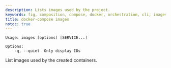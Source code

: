```yaml
---
description: Lists images used by the project.
keywords: fig, composition, compose, docker, orchestration, cli, images
title: docker-compose images
notoc: true
---
```


```
Usage: images [options] [SERVICE...]

Options:
    -q, --quiet  Only display IDs
```

List images used by the created containers.
